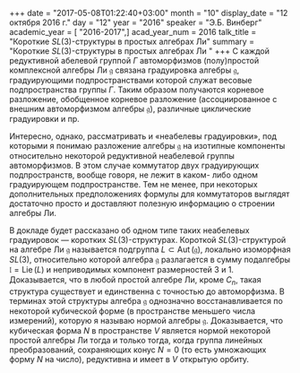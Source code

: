 +++
date = "2017-05-08T01:22:40+03:00"
month = "10"
display_date = "12 октября 2016 г."
day = "12"
year = "2016"
speaker = "Э.Б. Винберг"
academic_year = [ "2016-2017",]
acad_year_num = 2016
talk_title = "Короткие $SL(3)$-структуры в простых алгебрах Ли"
summary = "Короткие $SL(3)$-структуры в простых алгебрах Ли "
+++
С каждой редуктивной абелевой группой $\Gamma$ автоморфизмов (полу)простой
комплексной алгебры Ли $\mathfrak g$ связана градуировка алгебры $\mathfrak
g$, градуирующими подпространствами которой служат весовые подпространства
группы $\Gamma$. Таким образом получаются корневое разложение, обобщенное
корневое разложение (ассоциированное с внешним автоморфизмом алгебры
$\mathfrak g$), различные циклические градуировки и пр.

Интересно, однако, рассматривать и «неабелевы градуировки», под которыми я
понимаю разложение алгебры $\mathfrak g$ на изотипные компоненты относительно
некоторой редуктивной неабелевой группы автоморфизмов. В этом случае
коммутатор двух градуирующих подпространств, вообще говоря, не лежит в каком-
либо одном градуирующем подпространстве. Тем не менее, при некоторых
дополнительных предположениях формулы для коммутаторов выглядят достаточно
просто и доставляют полезную информацию о строении алгебры Ли.

В докладе будет рассказано об одном типе таких неабелевых градуировок —
коротких $SL(3)$-структурах. Короткой $SL(3)$-структурой на алгебре Ли
$\mathfrak g$ называется подгруппа $L \subset \operatorname{Aut}(\mathfrak
g)$, локально изоморфная $SL(3)$, относительно которой алгебра $\mathfrak g$
разлагается в сумму подалгебры $\mathfrak l=\operatorname{Lie}(L)$ и
неприводимых компонент размерностей $3$ и $1$. Доказывается, что в любой
простой алгебре Ли, кроме $C_n$, такая структура существует и единственна с
точностью до автоморфизма. В терминах этой структуры алгебра $\mathfrak g$
однозначно восстанавливается по некоторой кубической форме (в пространстве
меньшего числа измерений), которую я называю нормой алгебры $\mathfrak g$.
Доказывается, что кубическая форма $N$ в пространстве $V$ является нормой
некоторой простой алгебры Ли тогда и только тогда, когда группа линейных
преобразований, сохраняющих конус $N=0$ (то есть умножающих форму $N$ на
число), редуктивна и имеет в $V$ открытую орбиту.

